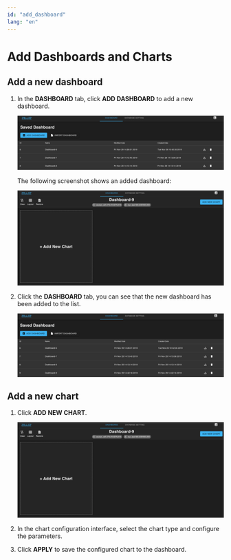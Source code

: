 ```yaml
---
id: "add_dashboard"
lang: "en"
---
```

# Add Dashboards and Charts

## Add a new dashboard

1. In the **DASHBOARD** tab, click **ADD DASHBOARD** to add a new dashboard.

    ![add dashboard](../assets/dashboard-list.png)

    The following screenshot shows an added dashboard:

    ![empty dashboard](../assets/empty-dashboard.png)

2. Click the **DASHBOARD** tab, you can see that the new dashboard has been added to the list.

    ![added](../assets/new-dashboard-added.png)

## Add a new chart

1. Click **ADD NEW CHART**.

    ![Empty Dashboard](../assets/empty-dashboard.png)

2. In the chart configuration interface, select the chart type and configure the parameters.

3. Click **APPLY** to save the configured chart to the dashboard.